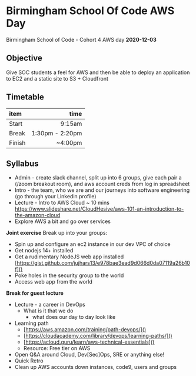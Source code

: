 # Birmingham School Of Code AWS Day
Birmingham School of Code - Cohort 4 AWS day
**2020-12-03**

## Objective

Give SOC students a feel for AWS and then be able to deploy an application to EC2 and a static site to S3 + Cloudfront

## Timetable

item | time
:- | -:
Start | 9:15am
Break | 1:30pm - 2:20pm
Finish | ~4:00pm

## Syllabus

- Admin - create slack channel, split up into 6 groups, give each pair a (/zoom breakout room), and aws account creds from log in spreadsheet
- Intro - the team, who we are and our journeys into software engineering (go through your Linkedin profile)
- Lecture - Intro to AWS Cloud ~ 10 mins https://www.slideshare.net/CloudHesive/aws-101-an-introduction-to-the-amazon-cloud
- Explore AWS a bit and go over services

**Joint exercise**
Break up into your groups:
  - Spin up and configure an ec2 instance in our dev VPC of choice
  - Get nodejs 14+ installed
  - Get a rudimentary NodeJS web app installed [https://gist.github.com/jujhars13/e978bae3ead9d066d0da07119a26b10f]()
  - Poke holes in the security group to the world
  - Access web app from the world

**Break for guest lecture**

- Lecture - a career in DevOps
  - What is it that we do
    - what does our day to day look like
- Learning path
  - [https://aws.amazon.com/training/path-devops/]()
  - [https://cloudacademy.com/library/devops/learning-paths/]()
  - [https://acloud.guru/learn/aws-technical-essentials]()
  - Resource: Free tier on AWS
- Open Q&A around Cloud, Dev[Sec]Ops, SRE or anything else!
- Quick Retro
- Clean up AWS accounts down instances, code9, users and groups
